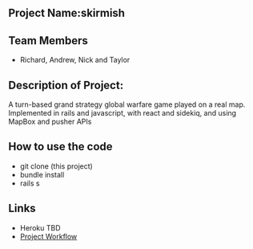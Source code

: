 ## Project Name:skirmish

## Team Members
+ Richard, Andrew, Nick and Taylor

## Description of Project: 
A turn-based grand strategy global warfare game played on a real map.
Implemented in rails and javascript, with react and sidekiq, and using MapBox and pusher APIs

## How to use the code
+ git clone (this project)
+ bundle install
+ rails s

## Links
+ Heroku TBD
+ [Project Workflow](https://github.com/RantGames/skirmish/blob/master/project_workflow.md "Project Workflow")

